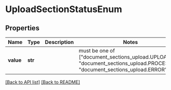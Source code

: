 # UploadSectionStatusEnum


## Properties
Name | Type | Description | Notes
------------ | ------------- | ------------- | -------------
**value** | **str** |  |  must be one of ["document_sections_upload.UPLOADED", "document_sections_upload.PROCESSED", "document_sections_upload.ERROR", ]

[[Back to API list]](../README.md#documentation-for-api-endpoints) [[Back to README]](../README.md)


